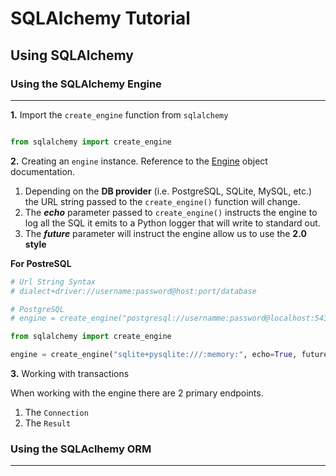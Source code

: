 # SQLAlchemy Tutorial

## Using SQLAlchemy

### Using the SQLAlchemy Engine

---

**1.** Import the `create_engine` function from `sqlalchemy`

```python

from sqlalchemy import create_engine

```

**2.** Creating an `engine` instance. Reference to the [Engine](https://docs.sqlalchemy.org/en/14/core/engines.html) object documentation.

1. Depending on the **DB provider** (i.e. PostgreSQL, SQLite, MySQL, etc.) the URL string passed to the `create_engine()` function will change.
2. The **_echo_** parameter passed to `create_engine()` instructs the engine to log all the SQL it emits to a Python logger that will write to standard out.
3. The **_future_** parameter will instruct the engine allow us to use the **2.0 style**

**For PostreSQL**

```python
# Url String Syntax
# dialect+driver://username:password@host:port/database

# PostgreSQL
# engine = create_engine("postgresql://usernamme:password@localhost:5432/database")

from sqlalchemy import create_engine

engine = create_engine("sqlite+pysqlite:///:memory:", echo=True, future=True)
```

**3.** Working with transactions

When working with the engine there are 2 primary endpoints.

1.  The `Connection`
2.  The `Result`

### Using the SQLAclhemy ORM

---
